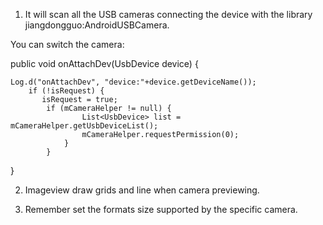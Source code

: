 1. It will scan all the USB cameras connecting the device with the library jiangdongguo:AndroidUSBCamera.

You can switch the camera:

public void onAttachDev(UsbDevice device) {

    Log.d("onAttachDev", "device:"+device.getDeviceName());
        if (!isRequest) {
           isRequest = true;
            if (mCameraHelper != null) {
                    List<UsbDevice> list = mCameraHelper.getUsbDeviceList();
                    mCameraHelper.requestPermission(0);
                }
            }
}

2. Imageview draw grids and line when camera previewing.

3. Remember set the formats size supported by the specific camera.
